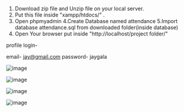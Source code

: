 
1. Download zip file and Unzip file on your local server.
2. Put this file inside "xampp/htdocs/" .
3. Open phpmyadmin
4.Create Database named attendance
5.Import database attendance.sql from downloaded folder(inside database)
6. Open Your browser put inside "http://localhost/project folder/"


profile login-

email- jay@gmail.com
password- jaygala

![image](https://user-images.githubusercontent.com/57001778/153561460-3c61db9b-a2c6-4cc1-aad1-288be937a128.png)

![image](https://user-images.githubusercontent.com/57001778/153561487-b7abaac0-0918-43e4-b1a8-843cd6c45695.png)

![image](https://user-images.githubusercontent.com/57001778/153561508-09aebf68-f93f-408a-9637-f53f21dedc52.png)

![image](https://user-images.githubusercontent.com/57001778/153561530-17d652fb-4abe-4c8a-831d-6f314b569530.png)
